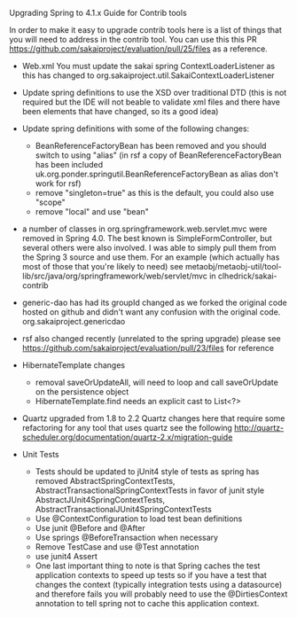 Upgrading Spring to 4.1.x Guide for Contrib tools

In order to make it easy to upgrade contrib tools here is a list of things that you will need to address in the contrib tool.
You can use this this PR https://github.com/sakaiproject/evaluation/pull/25/files as a reference.

- Web.xml
  You must update the sakai spring ContextLoaderListener as this has changed to
  <listener-class>org.sakaiproject.util.SakaiContextLoaderListener</listener-class>

- Update spring definitions to use the XSD over traditional DTD
  (this is not required but the IDE will not beable to validate xml files and there have been elements that have changed,
   so its a good idea)
  <beans xmlns="http://www.springframework.org/schema/beans"
    xmlns:xsi="http://www.w3.org/2001/XMLSchema-instance"
    xsi:schemaLocation="http://www.springframework.org/schema/beans http://www.springframework.org/schema/beans/spring-beans.xsd">
    
- Update spring definitions with some of the following changes:
  - BeanReferenceFactoryBean has been removed and you should switch to using "alias"
    (in rsf a copy of BeanReferenceFactoryBean has been included uk.org.ponder.springutil.BeanReferenceFactoryBean
     as alias don't work for rsf)
  - remove "singleton=true" as this is the default, you could also use "scope"
  - remove "local" and use "bean"

- a number of classes in org.springframework.web.servlet.mvc were removed in Spring 4.0. The best known is SimpleFormController, but several others were also involved. I was able to simply pull them from the Spring 3 source and use them. For an example (which actually has most of those that you're likely to need) see metaobj/metaobj-util/tool-lib/src/java/org/springframework/web/servlet/mvc in clhedrick/sakai-contrib
  
- generic-dao has had its groupId changed as we forked the original code hosted on github 
  and didn't want any confusion with the original code.
  <groupId>org.sakaiproject.genericdao</groupId>
  
- rsf also changed recently (unrelated to the spring upgrade)
  please see https://github.com/sakaiproject/evaluation/pull/23/files for reference
  
- HibernateTemplate changes 
  - removal saveOrUpdateAll, will need to loop and call saveOrUpdate on the persistence object
  - HibernateTemplate.find needs an explicit cast to List<?>

- Quartz upgraded from 1.8 to 2.2
  Quartz changes here that require some refactoring for any tool that uses quartz 
  see the following http://quartz-scheduler.org/documentation/quartz-2.x/migration-guide
  
- Unit Tests
  - Tests should be updated to jUnit4 style of tests as spring has removed AbstractSpringContextTests, AbstractTransactionalSpringContextTests 
    in favor of junit style AbstractJUnit4SpringContextTests, AbstractTransactionalJUnit4SpringContextTests
  - Use @ContextConfiguration to load test bean definitions
  - Use junit @Before and @After
  - Use springs @BeforeTransaction when necessary
  - Remove TestCase and use @Test annotation
  - use junit4 Assert
  - One last important thing to note is that Spring caches the test application contexts to speed up tests 
    so if you have a test that changes the context (typically integration tests using a datasource) and therefore
    fails you will probably need to use the @DirtiesContext annotation to tell spring not to cache this application context.
  
  
